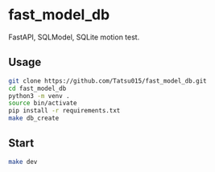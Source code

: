 # fast_model_db
FastAPI, SQLModel, SQLite motion test.

## Usage
```bash
git clone https://github.com/Tatsu015/fast_model_db.git
cd fast_model_db
python3 -m venv .
source bin/activate
pip install -r requirements.txt
make db_create
```

## Start
```bash
make dev
```
